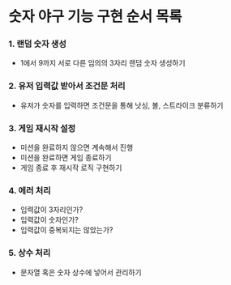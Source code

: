 # 숫자 야구 기능 구현 순서 목록

### 1. 랜덤 숫자 생성

- 1에서 9까지 서로 다른 임의의 3자리 랜덤 숫자 생성하기

### 2. 유저 입력값 받아서 조건문 처리

- 유저가 숫자를 입력하면 조건문을 통해 낫싱, 볼, 스트라이크 분류하기

### 3. 게임 재시작 설정

- 미션을 완료하지 않으면 계속해서 진행
- 미션을 완료하면 게임 종료하기
- 게임 종료 후 재시작 로직 구현하기

### 4. 에러 처리

- 입력값이 3자리인가?
- 입력값이 숫자인가?
- 입력값이 중복되지는 않았는가?

### 5. 상수 처리

- 문자열 혹은 숫자 상수에 넣어서 관리하기
